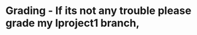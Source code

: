 Grading - If its not any trouble please grade my Iproject1 branch,
========================================================


